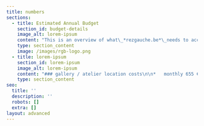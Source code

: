 ```yaml
---
title: numbers
sections:
  - title: Estimated Annual Budget
    section_id: budget-details
    image_alt: lorem-ipsum
    content: "This is an overview of what\_*rezgauche.be*\_needs to account for to develop its: location, employment, materials.\nBenefits are shared, the [*roadmap*](/about#roadmap) contains an outlook on how to realise the project in time.\n\n**\n"
    type: section_content
    image: /images/rgb-logo.png
  - title: lorem-ipsum
    section_id: lorem-ipsum
    image_alt: lorem-ipsum
    content: "### gallery / atelier location costs\n\n*   monthly 655 € :\n    rent + water = 465\_\n    electricity = 150\_\n    internet = 40\n\n(subtotal annual costs 7860 + 10% variables / fiscal host fee)\n\n*   annual total cost of the space is\n    *approximately 8646 €*\_\n    minimum location costs, estimated at *167 euro per week*\n\n### artist in residency\n\n1-3 weeks per month\n\n*   artist wage 549 € / week \\*\n\n*   materials 500 € / residency\n\n*   estimated costs of residency program:\n    per week: 1940 (employment + materials)\n\n*   estimated annual total cost of Artist in Residency program:\n\n    36 weeks per year(location/employment/materials)\n    with only one week residencies: 75 852\n    with only two weeks residencies: 66 852\n    with only three weeks residencies: 63 852\n\n    with combined durations, exclusive accommodation,\n    estimated annual average total cost: 68 852\n\n    accommodation rental estimated: 670 month (1-2 persons)\n    36 weeks estimated costs: 6030\n\n    *A.i.R*\_total annual cost:\n    *approximately 74 882 €*\n\n\\* artist employment through Smart Activity\nPC 304\n17,97 € bruto hour wage\n719 € bruto wage / week (40 hours)\ninvoice for services provided by artist = 1440 (inclusive 21% VAT + 6,5% admin fee)\nSmart Activity wage budget = 1129\nSocial Security / insurances / taxes = 461\nArtist bruto vacation prime = 119\nArtist netto wage = 549\n\n### activities\n\n#### *A.R.*\_(5days)\n\nestimated fee per artist:\n1440 invoiced\nnetto wage = 549 €\n\n5 weeks per year with\nin total 20 participants:\nannual estimated cost\n(835 location + fees)\n\n*approximately 29635 €*\n\n#### *S.W.E.A.T.*\_(5days)\n\nestimated fee per artist:\n1440 invoiced\nnetto wage = 549 €\n\n3 weeks per year with\nin total 9 participants:\nannual estimated cost\n(501 location + fees)\n\n*approximately 13461 €*\n\n### Estimate annual budget overview\n\n*   starting phase\n\nestimated *annual location costs: 8646 €*\n\n*   development phase\n\n8 weeks of Activities, employing 29 artists: 43096 €\n\n36 weeks of Artist In Residence, employing on average 22 artists: 74 882 €\n\n8 weeks of undefined, other projects, maintenance days, etc: 1336 €\n\n*estimated total annual costs:\_119 314 €*\n"
    type: section_content
seo:
  title: ''
  description: ''
  robots: []
  extra: []
layout: advanced
---
```

